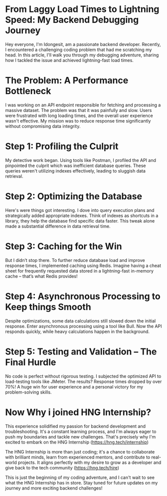 # From Laggy Load Times to Lightning Speed: My Backend Debugging Journey

Hey everyone, I'm Idongesit, am a passionate backend developer. Recently, I encountered a challenging coding problem that had me scratching my head. In this article, I'll walk you through my debugging adventure, sharing how I tackled the issue and achieved lightning-fast load times.

# The Problem: A Performance Bottleneck

I was working on an API endpoint responsible for fetching and processing a massive dataset. The problem was that it was painfully and slow. Users were frustrated with long loading times, and the overall user experience wasn't  effective. My mission was to reduce response time significantly without compromising data integrity.

# Step 1: Profiling the Culprit

My detective work began. Using tools like Postman, I profiled the API and pinpointed the culprit which was inefficient database queries. These queries weren't utilizing indexes effectively, leading to sluggish data retrieval.

# Step 2: Optimizing the Database

Here's were things got interesting. I dove into query execution plans and strategically added appropriate indexes. Think of indexes as shortcuts in a library, they help the database find specific data faster. This tweak alone made a substantial difference in data retrieval time.

# Step 3: Caching for the Win

But I didn’t stop there. To further reduce database load and improve response times, I implemented caching using Redis. Imagine having a cheat sheet for frequently requested data stored in a lightning-fast in-memory cache – that’s what Redis provides!

# Step 4: Asynchronous Processing  to  Keep things Smooth

Despite optimizations, some data calculations still slowed down the initial response. Enter asynchronous processing using a tool like Bull. Now the API responds quickly, while heavy calculations happen in the background. 

# Step 5: Testing and Validation – The Final Hurdle

No code is perfect without rigorous testing. I subjected the optimized API to load-testing tools like JMeter. The results? Response times dropped by over 70%! A huge win for user experience and a personal victory for my problem-solving skills.

# Now Why i joined HNG Internship?

This experience solidified my passion for backend development and troubleshooting. It's a constant learning process, and I'm always eager to push my boundaries and tackle new challenges. That's precisely why I'm excited to embark on the HNG Internship 
(https://hng.tech/internship)

The HNG Internship is more than just coding; it's a chance to collaborate with brilliant minds, learn from experienced mentors, and contribute to real-world projects. It aligns perfectly with my desire to grow as a developer and give back to the tech community (https://hng.tech/hire)

This is just the beginning of my coding adventure, and I can't wait to see what the HNG Internship has in store. Stay tuned for future updates on my journey and more exciting backend challenges!
